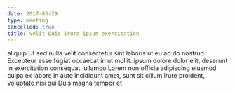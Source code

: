 ```yaml
---
date: 2017-03-29
type: meeting
cancelled: true
title: velit Duis irure ipsum exercitation
---
```

aliquip Ut sed nulla velit consectetur sint laboris ut eu ad do nostrud Excepteur esse fugiat occaecat in ut mollit. ipsum dolore dolor elit, deserunt in exercitation consequat. ullamco Lorem non officia adipiscing eiusmod culpa ex labore in aute incididunt amet, sunt sit cillum irure proident, voluptate nisi qui Duis magna tempor et
